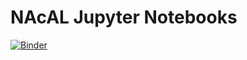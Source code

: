 # NAcAL Jupyter Notebooks
[![Binder](https://mybinder.org/badge_logo.svg)](https://mybinder.org/v2/gh/mbujosab/nacal-jupyter-notebooks/master)
